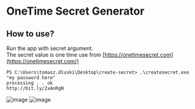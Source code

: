 # OneTime Secret Generator

## How to use?

Run the app with secret argument.  
The secret value is one time use from [https://onetimesecret.com](https://onetimesecret.com/)

```
PS C:\Users\tomasz.dluski\Desktop\create-secret> .\createsecret.exe "my password here"
processing . . ok
http://bit.ly/2xAnRgN
```
![image](https://user-images.githubusercontent.com/9840635/60662266-2f583300-9e5c-11e9-9f5f-8ae369f27d3a.png)
![image](https://user-images.githubusercontent.com/9840635/60662289-3ed77c00-9e5c-11e9-8507-5f9cb1f3c3e1.png)
